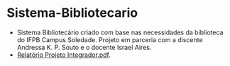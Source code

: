 # Sistema-Bibliotecario
- Sistema Bibliotecário criado com base nas necessidades da biblioteca do IFPB Campus Soledade. Projeto em parceria com a discente Andressa K. P. Souto e o docente Israel Aires.  
- [Relatório Projeto Integrador.pdf](https://github.com/carolcordeiro/Sistema-Bibliotecario/blob/ad838cf57dcc641d36f3a70f8d4d1e6828293e66/Relat%C3%B3rio%20Projeto%20Integrador.pdf).  
